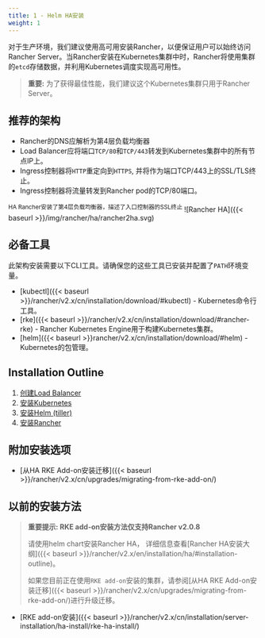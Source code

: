 ```yaml
---
title: 1 - Helm HA安装
weight: 1
---
```


对于生产环境，我们建议使用高可用安装Rancher，以便保证用户可以始终访问Rancher Server。当Rancher安装在Kubernetes集群中时，Rancher将使用集群的`etcd`存储数据，并利用Kubernetes调度实现高可用性。

> **重要:** 为了获得最佳性能，我们建议这个Kubernetes集群只用于Rancher Server。

## 推荐的架构

- Rancher的DNS应解析为第4层负载均衡器
- Load Balancer应将端口`TCP/80`和`TCP/443`转发到Kubernetes集群中的所有节点IP上。
- Ingress控制器将`HTTP`重定向到`HTTPS`, 并将作为端口TCP/443上的SSL/TLS终止。
- Ingress控制器将流量转发到Rancher pod的TCP/80端口。

<sup>HA Rancher安装了第4层负载均衡器，描述了入口控制器的SSL终止 </sup>
![Rancher HA]({{< baseurl >}}/img/rancher/ha/rancher2ha.svg)

## 必备工具

此架构安装需要以下CLI工具。请确保您的这些工具已安装并配置了`PATH`环境变量。

- [kubectl]({{< baseurl >}}/rancher/v2.x/cn/installation/download/#kubectl) - Kubernetes命令行工具。
- [rke]({{< baseurl >}}/rancher/v2.x/cn/installation/download/#rancher-rke) - Rancher Kubernetes Engine用于构建Kubernetes集群。
- [helm]({{< baseurl >}}rancher/v2.x/cn/installation/download/#helm) - Kubernetes的包管理。

## Installation Outline

1. [创建Load Balancer](./create-nodes-lb/)
1. [安装Kubernetes](./rke-install-k8s/)
1. [安装Helm (tiller)](./helm-install/)
1. [安装Rancher](./rancher-install/)

## 附加安装选项

- [从HA RKE Add-on安装迁移]({{< baseurl >}}/rancher/v2.x/cn/upgrades/migrating-from-rke-add-on/)

## 以前的安装方法

> **重要提示: RKE add-on安装方法仅支持Rancher v2.0.8**
>
>请使用helm chart安装Rancher HA， 详细信息查看[Rancher HA安装大纲]({{< baseurl >}}/rancher/v2.x/en/installation/ha/#installation-outline)。
>
>如果您目前正在使用`RKE add-on`安装的集群，请参阅[从HA RKE Add-on安装迁移]({{< baseurl >}}/rancher/v2.x/cn/upgrades/migrating-from-rke-add-on/)进行升级迁移。

- [RKE add-on安装]({{< baseurl >}}/rancher/v2.x/cn/installation/server-installation/ha-install/rke-ha-install/)
